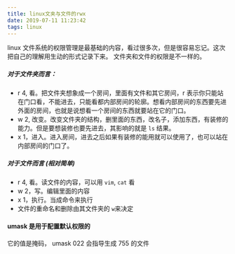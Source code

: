 ```yaml
---
title: linux文夹与文件的rwx
date: 2019-07-11 11:23:42
tags: linux
---
```


linux 文件系统的权限管理是最基础的内容，看过很多次，但是很容易忘记。这次把自己的理解用生动的形式记录下来。
文件夹和文件的权限是不一样的。
##### 对于文件夹而言：
- r 4,  看。把文件夹想象成一个房间，里面有文件和其它房间，r 表示你只能站在门口看，不能进去，只能看都内部房间的轮廓。想看内部房间的东西要先进外面的房间，也就是说想看一个房间的东西就要站在它的门口。
- w 2, 改变。改变文件夹的结构，删里面的东西，改名子，添加东西，有装修的能力。但是要想装修也要先进去，其影响的就是 `ls` 结果。
- x 1，进入。进入房间，进去之后如果有装修的能用就可以使用了，也可以站在内部房间的门口了。

##### 对于文件而言 (相对简单)
- r 4, 看。读文件的内容，可以用 `vim`, `cat` 看
- w 2，写。编辑里面的内容
- x 1，执行。当成命令来执行
- 文件的重命名和删除由其文件夹的 `w`来决定

#### umask 是用于配置默认权限的
它的值是掩码， umask 022 会指导生成 755 的文件